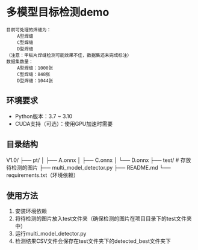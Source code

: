 # 多模型目标检测demo
    目前可处理的焊缝为：
        A型焊缝
        C型焊缝
        D型焊缝
    （注意：甲板片焊缝检测可能效果不佳，数据集还未完成标注）
    数据集数量：
        A型焊缝：1000张
        C型焊缝：848张
        D型焊缝：1044张

## 环境要求
- Python版本：3.7 ~ 3.10
- CUDA支持（可选）：使用GPU加速时需要

## 目录结构
V1.0/
├── pt/
│ ├── A.onnx
│ ├── C.onnx
│ └── D.onnx
├── test/ # 存放待检测的图片
├── multi_model_detector.py
├── README.md
└── requirements.txt（环境依赖）

## 使用方法
1. 安装环境依赖
2. 将待检测的图片放入test文件夹（确保检测的图片在项目目录下的test文件夹中）
3. 运行multi_model_detector.py
4. 检测结果CSV文件会保存在test文件夹下的detected_best文件夹下


